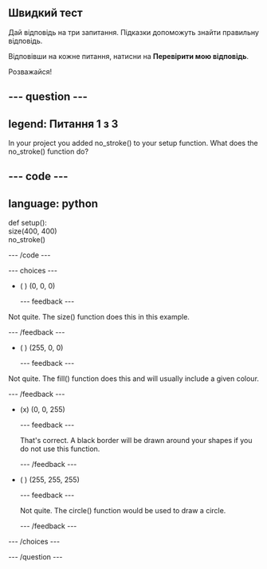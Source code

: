 ## Швидкий тест

Дай відповідь на три запитання. Підказки допоможуть знайти правильну відповідь.

Відповівши на кожне питання, натисни на **Перевірити мою відповідь**.

Розважайся!

--- question ---
---
legend: Питання 1 з 3
---
In your project you added no_stroke() to your setup function. What does the no_stroke() function do?

--- code ---
---
language: python
---

def setup():   
size(400, 400)      
no_stroke()

--- /code ---

--- choices ---

- ( ) (0, 0, 0)

  --- feedback ---

Not quite. The size() function does this in this example.

  --- /feedback ---

- ( ) (255, 0, 0)

  --- feedback ---

Not quite. The fill() function does this and will usually include a given colour.

  --- /feedback ---

- (x) (0, 0, 255)

  --- feedback ---

  That's correct. A black border will be drawn around your shapes if you do not use this function.

  --- /feedback ---

- ( ) (255, 255, 255)

  --- feedback ---

  Not quite. The circle() function would be used to draw a circle.

  --- /feedback ---

--- /choices ---

--- /question ---
